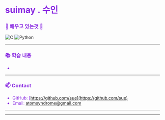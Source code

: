 # suimay . 수인

### 💜 배우고 있는것 💜

![C](https://img.shields.io/badge/C-00599C?style=for-the-badge&logo=c&logoColor=white)
![Python](https://img.shields.io/badge/Python-3776AB?style=for-the-badge&logo=python&logoColor=white)

---

### 📚 학습 내용  
-

---

### 📫 Contact  
- GitHub: [https://github.com/sue](https://github.com/sue)  
- Email: atomsyndrome@gmail.com 

---



---

<style>
  h1, h3, li {
    color: #8a2be2; 
  }
</style>

